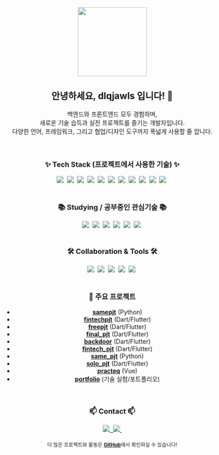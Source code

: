 <div align="center">
  <img src="https://avatars.githubusercontent.com/u/175274929?v=4" width="160" />
</div>

<h2 align="center">안녕하세요, dlqjawls 입니다! 👋</h2>
<p align="center">
  백엔드와 프론트엔드 모두 경험하며, <br>
  새로운 기술 습득과 실전 프로젝트를 즐기는 개발자입니다. <br>
  다양한 언어, 프레임워크, 그리고 협업/디자인 도구까지 폭넓게 사용할 줄 압니다.
</p>

<br/>

<h3 align="center">✨ Tech Stack (프로젝트에서 사용한 기술) ✨</h3>
<div align="center">
  <img src="https://img.shields.io/badge/python-3670A0?style=for-the-badge&logo=python&logoColor=ffdd54" />&nbsp
  <img src="https://img.shields.io/badge/dart-0175C2?style=for-the-badge&logo=dart&logoColor=white" />&nbsp
  <img src="https://img.shields.io/badge/flutter-02569B?style=for-the-badge&logo=flutter&logoColor=white" />&nbsp
  <img src="https://img.shields.io/badge/vue.js-4FC08D?style=for-the-badge&logo=vue.js&logoColor=white" />&nbsp
  <img src="https://img.shields.io/badge/javascript-F7DF1E?style=for-the-badge&logo=javascript&logoColor=20232a" />&nbsp
  <img src="https://img.shields.io/badge/html5-E34F26?style=for-the-badge&logo=html5&logoColor=white" />&nbsp
  <img src="https://img.shields.io/badge/css3-1572B6?style=for-the-badge&logo=css3&logoColor=white" />&nbsp
  <img src="https://img.shields.io/badge/react-20232a.svg?style=for-the-badge&logo=react&logoColor=61DAFB" />&nbsp
  <img src="https://img.shields.io/badge/typescript-007ACC.svg?style=for-the-badge&logo=typescript&logoColor=white" />&nbsp
  <img src="https://img.shields.io/badge/tailwindcss-1daabb.svg?style=for-the-badge&logo=tailwind-css&logoColor=white" />&nbsp
  <img src="https://img.shields.io/badge/figma-F24E1E.svg?style=for-the-badge&logo=figma&logoColor=white" />&nbsp
  
</div>

<br/>

<h3 align="center">📚 Studying / 공부중인 관심기술 📚</h3>
<div align="center">
  <img src="https://img.shields.io/badge/java-007396.svg?style=for-the-badge&logo=java&logoColor=white" />&nbsp
  <img src="https://img.shields.io/badge/spring-6DB33F?style=for-the-badge&logo=spring&logoColor=white" />&nbsp
  <img src="https://img.shields.io/badge/spring%20security-6DB33F?style=for-the-badge&logo=springsecurity&logoColor=white" />&nbsp
  <img src="https://img.shields.io/badge/redis-DC382D?style=for-the-badge&logo=redis&logoColor=white" />&nbsp
  <img src="https://img.shields.io/badge/swift-FA7343?style=for-the-badge&logo=swift&logoColor=white" />&nbsp
  <img src="https://img.shields.io/badge/mysql-4479A1.svg?style=for-the-badge&logo=mysql&logoColor=white" />&nbsp
</div>

<br/>

<h3 align="center">🛠 Collaboration & Tools 🛠</h3>
<div align="center">
  <img src="https://img.shields.io/badge/git-F05033.svg?style=for-the-badge&logo=git&logoColor=white" />&nbsp
  <img src="https://img.shields.io/badge/github-181717.svg?style=for-the-badge&logo=github&logoColor=white" />&nbsp
  <img src="https://img.shields.io/badge/notion-F3F3F3.svg?style=for-the-badge&logo=notion&logoColor=black" />&nbsp
  <img src="https://img.shields.io/badge/figma-F24E1E.svg?style=for-the-badge&logo=figma&logoColor=white" />&nbsp
  <img src="https://img.shields.io/badge/vscode-2C2C32.svg?style=for-the-badge&logo=visual-studio-code&logoColor=22ABF3" />&nbsp
</div>

<br/>

<h3 align="center">🚀 주요 프로젝트</h3>
<div align="center">

- <a href="https://github.com/dlqjawls/samepjt"><b>samepjt</b></a> (Python)
- <a href="https://github.com/dlqjawls/fintechpjt"><b>fintechpjt</b></a> (Dart/Flutter)
- <a href="https://github.com/dlqjawls/freepjt"><b>freepjt</b></a> (Dart/Flutter)
- <a href="https://github.com/dlqjawls/final_pjt"><b>final_pjt</b></a> (Dart/Flutter)
- <a href="https://github.com/dlqjawls/backdoor"><b>backdoor</b></a> (Dart/Flutter)
- <a href="https://github.com/dlqjawls/fintech_pjt"><b>fintech_pjt</b></a> (Dart/Flutter)
- <a href="https://github.com/dlqjawls/same_pjt"><b>same_pjt</b></a> (Python)
- <a href="https://github.com/dlqjawls/solo_pjt"><b>solo_pjt</b></a> (Dart/Flutter)
- <a href="https://github.com/dlqjawls/practeq"><b>practeq</b></a> (Vue)
- <a href="https://github.com/dlqjawls/portfolio"><b>portfolio</b></a> (기술 실험/포트폴리오)
</div>

<br/>

<h3 align="center">📫 Contact 📫</h3>
<div align="center">
  <a href="mailto:dlqjawls@gmail.com">
    <img src="https://img.shields.io/badge/dlqjawls@gmail.com-D14836?style=for-the-badge&logo=gmail&logoColor=white"/>&nbsp
  </a>
  <a href="https://github.com/dlqjawls">
    <img src="https://img.shields.io/badge/GitHub-181717?style=for-the-badge&logo=github&logoColor=white" />&nbsp
  </a>
</div>

<br/>

<div align="center">
  <sub>
    더 많은 프로젝트와 활동은 <a href="https://github.com/dlqjawls?tab=repositories&sort=updated"><b>GitHub</b></a>에서 확인하실 수 있습니다!
  </sub>
</div>
